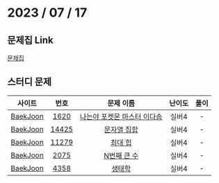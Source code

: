 # 2023 / 07 / 17

## 문제집 Link

[문제집](https://github.com/tony9402/baekjoon/tree/main/data_structure2)

## 스터디 문제

|                사이트                |                      번호                      |                              문제 이름                              | 난이도 | 풀이 |
| :----------------------------------: | :--------------------------------------------: | :-----------------------------------------------------------------: | :----: | :--: |
| [BaekJoon](https://www.acmicpc.net/) |  [1620](https://www.acmicpc.net/problem/1620)  | [나는야 포켓몬 마스터 이다솜](https://www.acmicpc.net/problem/1620) | 실버4  |  -   |
| [BaekJoon](https://www.acmicpc.net/) | [14425](https://www.acmicpc.net/problem/14425) |         [문자열 집합](https://www.acmicpc.net/problem/9012)         | 실버4  |  -   |
| [BaekJoon](https://www.acmicpc.net/) | [11279](https://www.acmicpc.net/problem/11279) |          [최대 힙](https://www.acmicpc.net/problem/11279)           | 실버4  |  -   |
| [BaekJoon](https://www.acmicpc.net/) |  [2075](https://www.acmicpc.net/problem/2075)  |         [N번째 큰 수](https://www.acmicpc.net/problem/2075)         | 실버4  |  -   |
| [BaekJoon](https://www.acmicpc.net/) |  [4358](https://www.acmicpc.net/problem/4358)  |           [생태학](https://www.acmicpc.net/problem/4358)            | 실버4  |  -   |
